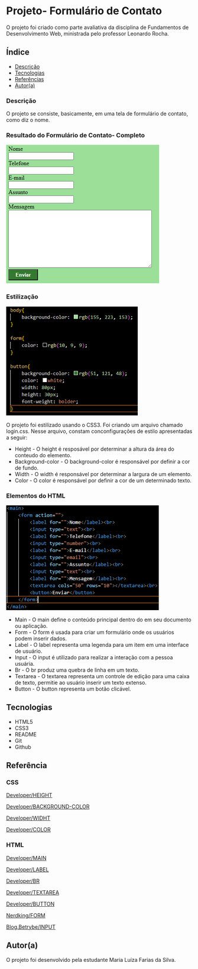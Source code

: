 # Projeto- Formulário de Contato

O projeto foi criado como parte avaliativa da disciplina de Fundamentos de Desenvolvimento Web, ministrada pelo professor Leonardo Rocha.

## Índice

* [Descrição](#descrição)
* [Tecnologias](#tecnologias)
* [Referências](#referência)
* [Autor(a)](#autora)

### Descrição 

O projeto se consiste, basicamente, em uma tela de formulário de contato, como diz o nome.

### Resultado do Formulário de Contato- Completo

![Resultado do projeto](img/result-form-contact.png)


### Estilização

![Elementos do CSS](img/elementos-CSS.png)

O projeto foi estilizado usando o CSS3. Foi criando um arquivo chamado login.css. Nesse arquivo, constam conconfigurações de estilo apresentadas a seguir:

* Height - O height é resposável por determinar a altura da área do conteudo do elemento.
* Background-color - O background-color é responsável por definir a cor de fundo.
* Width - O width é responsável por determinar a largura de um elemento.
* Color - O color é responsável por definir a cor de um determinado texto.

### Elementos do HTML

![Elementos do HTML](img/elementos-html.png)

* Main - O main define o conteúdo principal dentro do <body> em seu documento ou aplicação.
* Form - O form é usada para criar um formulário onde os usuários podem inserir dados.
* Label - O label representa uma legenda para um item em uma interface de usuário.
* Input - O input é utilizado para realizar a interação com a pessoa usuária.
* Br - O br produz uma quebra de linha em um texto.
* Textarea - O textarea representa um controle de edição para uma caixa de texto, permitie ao usuário inserir um texto extenso.
* Button - O button representa um botão clicável.

## Tecnologias

* HTML5 
* CSS3
* README
* Git
* Github

## Referência
### CSS
[Developer/HEIGHT](https://developer.mozilla.org/en-US/docs/Web/CSS/height)

[Developer/BACKGROUND-COLOR](https://developer.mozilla.org/en-US/docs/Web/CSS/background-color)

[Developer/WIDHT](https://developer.mozilla.org/en-US/docs/Web/CSS/width)

[Developer/COLOR](https://developer.mozilla.org/en-US/docs/Web/CSS/color)

### HTML
[Developer/MAIN](https://developer.mozilla.org/pt-BR/docs/Web/HTML/Element/main)

[Developer/LABEL](https://developer.mozilla.org/pt-BR/docs/Web/HTML/Element/label)

[Developer/BR](https://developer.mozilla.org/pt-BR/docs/Web/HTML/Element/br)

[Developer/TEXTAREA](https://developer.mozilla.org/pt-BR/docs/Web/HTML/Element/textarea)

[Developer/BUTTON](https://developer.mozilla.org/pt-BR/docs/Web/HTML/Element/button)

[Nerdking/FORM](https://nerdking.net.br/guia-completo-da-tag-em-html-criando-formularios-web-eficientes/#:~:text=Introdu%C3%A7%C3%A3o%20%C3%A0%20Tag%20%3Cform%3E%20A%20tag%20%3Cform%3E%20em,pesquisa%20e%20muitas%20outras%20fun%C3%A7%C3%B5es%20interativas%20de%20sites.)

[Blog.Betrybe/INPUT](https://blog.betrybe.com/html/input-html/#:~:text=O%20elemento%20HTML%20input%20faz%20parte%20do%20conjunto,muito%20mais%2C%20conforme%20a%20defini%C3%A7%C3%A3o%20do%20atributo%20type.)

## Autor(a)

O projeto foi desenvolvido pela estudante Maria Luíza Farias da Silva.